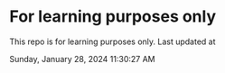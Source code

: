 # For learning purposes only
This repo is for learning purposes only.
Last updated at

Sunday, January 28, 2024 11:30:27 AM

